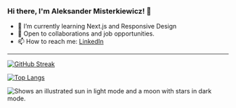 ### Hi there, I'm Aleksander Misterkiewicz! 👋
- 🌱 I’m currently learning Next.js and Responsive Design
- 💼 Open to collaborations and job opportunities.
- 📫 How to reach me: [LinkedIn](https://www.linkedin.com/in/aleksandermst/)
---
[![GitHub Streak](https://github-readme-streak-stats.herokuapp.com?user=AlexMist23&theme=dark&border_radius=5&card_width=531&background=010409&border=30363D&sideLabels=E6EDF3&dates=7D8590&fire=F78166&ring=F78166&currStreakLabel=F78166&stroke=30363D)](https://git.io/streak-stats)

[![Top Langs](https://github-readme-stats.vercel.app/api/top-langs/?username=AlexMist23&layout=compact&theme=vision-friendly-dark)](https://github.com/anuraghazra/github-readme-stats)

<picture>
  <source media="(prefers-color-scheme: dark)" srcset="https://github-readme-streak-stats.herokuapp.com?user=AlexMist23&theme=dark&border_radius=5&card_width=531&background=010409&border=30363D&sideLabels=E6EDF3&dates=7D8590&fire=F78166&ring=F78166&currStreakLabel=F78166&stroke=30363D">
  <source media="(prefers-color-scheme: light)" srcset="">
  <img alt="Shows an illustrated sun in light mode and a moon with stars in dark mode." src="https://user-images.githubusercontent.com/25423296/163456779-a8556205-d0a5-45e2-ac17-42d089e3c3f8.png">
</picture>
